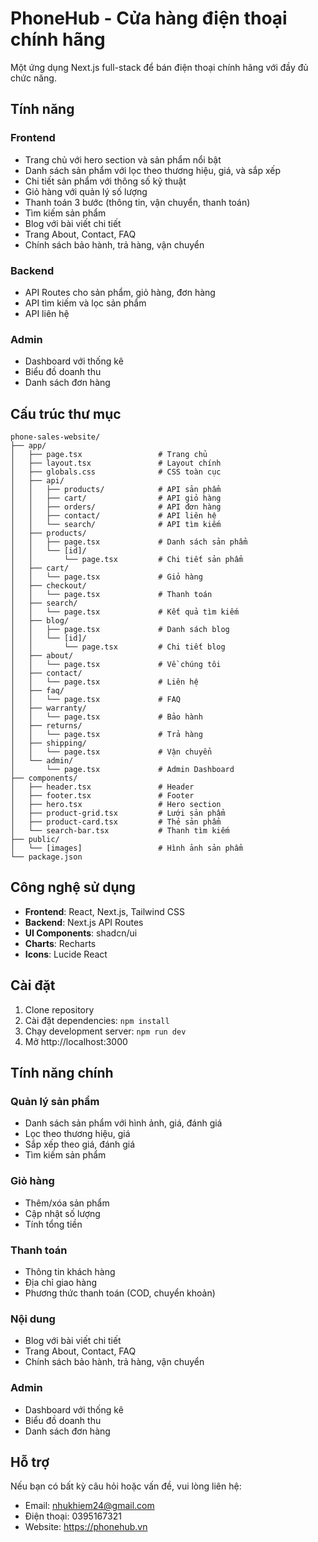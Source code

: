 # PhoneHub - Cửa hàng điện thoại chính hãng

Một ứng dụng Next.js full-stack để bán điện thoại chính hãng với đầy đủ chức năng.

## Tính năng

### Frontend
- Trang chủ với hero section và sản phẩm nổi bật
- Danh sách sản phẩm với lọc theo thương hiệu, giá, và sắp xếp
- Chi tiết sản phẩm với thông số kỹ thuật
- Giỏ hàng với quản lý số lượng
- Thanh toán 3 bước (thông tin, vận chuyển, thanh toán)
- Tìm kiếm sản phẩm
- Blog với bài viết chi tiết
- Trang About, Contact, FAQ
- Chính sách bảo hành, trả hàng, vận chuyển

### Backend
- API Routes cho sản phẩm, giỏ hàng, đơn hàng
- API tìm kiếm và lọc sản phẩm
- API liên hệ

### Admin
- Dashboard với thống kê
- Biểu đồ doanh thu
- Danh sách đơn hàng

## Cấu trúc thư mục

```
phone-sales-website/  
├── app/  
│   ├── page.tsx                 # Trang chủ  
│   ├── layout.tsx               # Layout chính  
│   ├── globals.css              # CSS toàn cục  
│   ├── api/  
│   │   ├── products/            # API sản phẩm  
│   │   ├── cart/                # API giỏ hàng  
│   │   ├── orders/              # API đơn hàng  
│   │   ├── contact/             # API liên hệ  
│   │   └── search/              # API tìm kiếm  
│   ├── products/  
│   │   ├── page.tsx             # Danh sách sản phẩm  
│   │   └── [id]/  
│   │       └── page.tsx         # Chi tiết sản phẩm  
│   ├── cart/  
│   │   └── page.tsx             # Giỏ hàng  
│   ├── checkout/  
│   │   └── page.tsx             # Thanh toán  
│   ├── search/  
│   │   └── page.tsx             # Kết quả tìm kiếm  
│   ├── blog/  
│   │   ├── page.tsx             # Danh sách blog  
│   │   └── [id]/  
│   │       └── page.tsx         # Chi tiết blog  
│   ├── about/  
│   │   └── page.tsx             # Về chúng tôi  
│   ├── contact/  
│   │   └── page.tsx             # Liên hệ  
│   ├── faq/  
│   │   └── page.tsx             # FAQ  
│   ├── warranty/  
│   │   └── page.tsx             # Bảo hành  
│   ├── returns/  
│   │   └── page.tsx             # Trả hàng  
│   ├── shipping/  
│   │   └── page.tsx             # Vận chuyển  
│   └── admin/  
│       └── page.tsx             # Admin Dashboard  
├── components/  
│   ├── header.tsx               # Header  
│   ├── footer.tsx               # Footer  
│   ├── hero.tsx                 # Hero section  
│   ├── product-grid.tsx         # Lưới sản phẩm  
│   ├── product-card.tsx         # Thẻ sản phẩm  
│   └── search-bar.tsx           # Thanh tìm kiếm  
├── public/  
│   └── [images]                 # Hình ảnh sản phẩm  
└── package.json  
```

## Công nghệ sử dụng

- **Frontend**: React, Next.js, Tailwind CSS
- **Backend**: Next.js API Routes
- **UI Components**: shadcn/ui
- **Charts**: Recharts
- **Icons**: Lucide React

## Cài đặt

1. Clone repository
2. Cài đặt dependencies: `npm install`
3. Chạy development server: `npm run dev`
4. Mở http://localhost:3000

## Tính năng chính

### Quản lý sản phẩm
- Danh sách sản phẩm với hình ảnh, giá, đánh giá
- Lọc theo thương hiệu, giá
- Sắp xếp theo giá, đánh giá
- Tìm kiếm sản phẩm

### Giỏ hàng
- Thêm/xóa sản phẩm
- Cập nhật số lượng
- Tính tổng tiền

### Thanh toán
- Thông tin khách hàng
- Địa chỉ giao hàng
- Phương thức thanh toán (COD, chuyển khoản)

### Nội dung
- Blog với bài viết chi tiết
- Trang About, Contact, FAQ
- Chính sách bảo hành, trả hàng, vận chuyển

### Admin
- Dashboard với thống kê
- Biểu đồ doanh thu
- Danh sách đơn hàng

## Hỗ trợ

Nếu bạn có bất kỳ câu hỏi hoặc vấn đề, vui lòng liên hệ:
- Email: nhukhiem24@gmail.com
- Điện thoại: 0395167321
- Website: https://phonehub.vn

